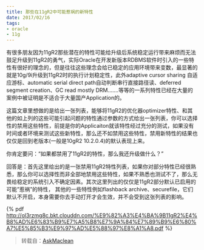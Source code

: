 ```yaml
---
title: 那些在11gR2中可能惹祸的新特性
date: 2017/02/16
tags:
- oracle
- 11g
---
```


有很多朋友因为11gR2那些潜在的特性可能给升级后系统稳定运行带来麻烦而无法鼓足升级到11gR2的勇气，实际Oracle在开发新版本RDBMS软件时引入的一些特性有很好的理念的，但是往往这些理念会给已稳定的应用环境带来变数，最显著的就是10g/9i升级到11gR2时的执行计划稳定性，此外adaptive cursor sharing 自适应游标、automatic serial direct path自动判断串行直接路径读、deferred segment creation、GC read mostly DRM…….等等的一系列特性已经在大量的案例中被证明是不适合于大量国产Application的。

这篇文章里想做的是给出一张列表，能够将11gR2的优化器optimizer特性、和其他的如上列的这些可能引起问题的特性通过参数的方式给出一张列表，你可以选择性的禁用这些特性，前提是你的Applicaiton就该特性经过充分的测试，如果没有时间或者环境来测试这些新特性，那么还不如禁用这些特性，禁用新特性的结果也仅仅是回到老版本(一般是10gR2 10.2.0.4)的默认表现上来。
<!--more-->
你肯定要问：“如果都禁用了11gR2的特性，那么我还升级做什么？”
 
回答是：首先这里给出的是一张禁用11gR2特性列表，如果你对部分特性已经很熟悉，那么你可以选择性而非全部地禁用这些特性，如果不熟悉也测试不了，那么无畏给稳定的系统引入不确定因素。其次这里列出的仅仅是11gR2部分默认已启用的可能”惹祸”的特性， 其他的一些特性例如flashback archive、securefile，它们默认不开启，本身需要你去手动打开才会生效，并不会受到这张列表的影响。

{% pdf http://ol3rzmg8c.bkt.clouddn.com/%E9%82%A3%E4%BA%9B11gR2%E4%B8%AD%E6%83%B9%E7%A5%B8%E7%9A%84%E7%89%B9%E6%80%A7%E5%85%B3%E9%97%AD%E5%88%97%E8%A1%A8.pdf %}

> 转载自：[AskMaclean](http://www.askmaclean.com/)